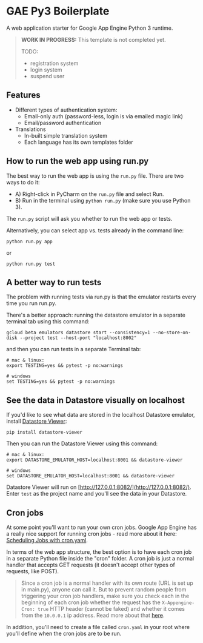 # GAE Py3 Boilerplate

A web application starter for Google App Engine Python 3 runtime.

> **WORK IN PROGRESS:** This template is not completed yet.
>
> TODO:
> - registration system
> - login system
> - suspend user

## Features

- Different types of authentication system:
  - Email-only auth (password-less, login is via emailed magic link)
  - Email/password authentication
- Translations
  - In-built simple translation system
  - Each language has its own templates folder

## How to run the web app using run.py

The best way to run the web app is using the `run.py` file. There are two ways to do it:

- A) Right-click in PyCharm on the `run.py` file and select Run.
- B) Run in the terminal using `python run.py` (make sure you use Python 3).

The `run.py` script will ask you whether to run the web app or tests.

Alternatively, you can select app vs. tests already in the command line:

    python run.py app

or

    python run.py test

## A better way to run tests

The problem with running tests via run.py is that the emulator restarts every time you run run.py.

There's a better approach: running the datastore emulator in a separate terminal tab using this command:

    gcloud beta emulators datastore start --consistency=1 --no-store-on-disk --project test --host-port "localhost:8002"

and then you can run tests in a separate Terminal tab:

    # mac & linux:
    export TESTING=yes && pytest -p no:warnings

    # windows
    set TESTING=yes && pytest -p no:warnings

## See the data in Datastore visually on localhost

If you'd like to see what data are stored in the localhost Datastore emulator, install 
[Datastore Viewer](https://github.com/gumo-py/datastore-viewer):

    pip install datastore-viewer

Then you can run the Datastore Viewer using this command:

    # mac & linux:
    export DATASTORE_EMULATOR_HOST=localhost:8001 && datastore-viewer
    
    # windows
    set DATASTORE_EMULATOR_HOST=localhost:8001 && datastore-viewer

Datastore Viewer will run on [http://127.0.0.1:8082/](http://127.0.0.1:8082/). Enter `test` as the project name and 
you'll see the data in your Datastore.

## Cron jobs

At some point you'll want to run your own cron jobs. Google App Engine has a really nice support for running cron 
jobs - read more about it here: 
[Scheduling Jobs with cron.yaml](https://cloud.google.com/appengine/docs/standard/python3/scheduling-jobs-with-cron-yaml).

In terms of the web app structure, the best option is to have each cron job in a separate Python file inside the "cron" 
folder. A cron job is just a normal handler that accepts GET requests (it doesn't accept other types of requests, like 
POST).

> Since a cron job is a normal handler with its own route (URL is set up in main.py), anyone can call it. But to prevent 
> random people from triggering your cron job handlers, make sure you check each in the beginning of each cron job 
> whether the request has the `X-Appengine-Cron: true` HTTP header (cannot be faked) and whether it comes from the 
> `10.0.0.1` ip address. Read more about that [here](https://cloud.google.com/appengine/docs/standard/python3/scheduling-jobs-with-cron-yaml#validating_cron_requests).

In addition, you'll need to create a file called `cron.yaml` in your root where you'll define when the cron jobs are to 
be run.
